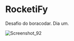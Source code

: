# RocketiFy
Desafio do boracodar. Dia um.

![Screenshot_92](https://github.com/Schambin/RocketiFy/assets/118319638/b045406c-8e38-4773-9535-c4ab5e0586de)

